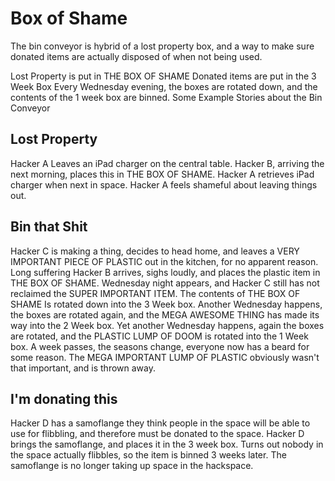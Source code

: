 # Box of Shame

The bin conveyor is hybrid of a lost property box, and a way to make sure donated items are actually disposed of when not being used.

Lost Property is put in THE BOX OF SHAME
Donated items are put in the 3 Week Box
Every Wednesday evening, the boxes are rotated down, and the contents of the 1 week box are binned.
Some Example Stories about the Bin Conveyor

## Lost Property
Hacker A Leaves an iPad charger on the central table.
Hacker B, arriving the next morning, places this in THE BOX OF SHAME.
Hacker A retrieves iPad charger when next in space. Hacker A feels shameful about leaving things out.

## Bin that Shit
Hacker C is making a thing, decides to head home, and leaves a VERY IMPORTANT PIECE OF PLASTIC out in the kitchen, for no apparent reason.
Long suffering Hacker B arrives, sighs loudly, and places the plastic item in THE BOX OF SHAME.
Wednesday night appears, and Hacker C still has not reclaimed the SUPER IMPORTANT ITEM. The contents of THE BOX OF SHAME Is rotated down into the 3 Week box.
Another Wednesday happens, the boxes are rotated again, and the MEGA AWESOME THING has made its way into the 2 Week box.
Yet another Wednesday happens, again the boxes are rotated, and the PLASTIC LUMP OF DOOM is rotated into the 1 Week box.
A week passes, the seasons change, everyone now has a beard for some reason. The MEGA IMPORTANT LUMP OF PLASTIC obviously wasn't that important, and is thrown away.

## I'm donating this
Hacker D has a samoflange they think people in the space will be able to use for flibbling, and therefore must be donated to the space.
Hacker D brings the samoflange, and places it in the 3 week box.
Turns out nobody in the space actually flibbles, so the item is binned 3 weeks later. The samoflange is no longer taking up space in the hackspace.